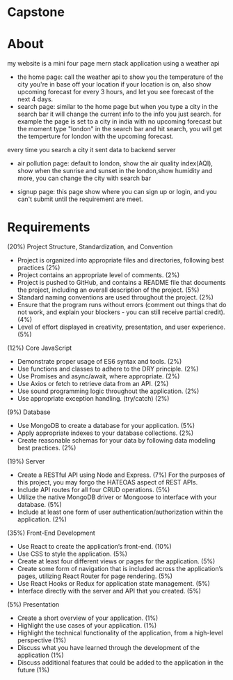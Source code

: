# Capstone

# About
my website is a mini four page mern stack application using a weather api

- the home page: call the weather api to show you the temperature of the city you're in base off your location if your location is on, also show upcoming forecast for every 3 hours, and let you see forecast of the next 4 days.
- search page: similar to the home page but when you type a city in the search bar it will change the current info to the info you just search. for example the page is set to a city in india with no upcoming forecast but the moment type "london" in the search bar and hit search, you will get the temperture for london with the upcoming forecast.

every time you search a city it sent data to backend server
- air pollution page: default to london, show the air quality index(AQI), show when the sunrise and sunset in the london,show humidity and more, you can change the city with search bar 

- signup page: this page show where you can sign up or login, and you can't submit until the requirement are meet.
# Requirements
(20%) Project Structure, Standardization, and Convention

- Project is organized into appropriate files and directories, following best practices (2%) 
- Project contains an appropriate level of comments. (2%) 
- Project is pushed to GitHub, and contains a README file that documents the project, including an overall description of the project. (5%) 
- Standard naming conventions are used throughout the project. (2%) 
- Ensure that the program runs without errors (comment out things that do not work, and explain your blockers - you can still receive partial credit). (4%) 
- Level of effort displayed in creativity, presentation, and user experience. (5%) 

(12%) Core JavaScript

- Demonstrate proper usage of ES6 syntax and tools. (2%)
- Use functions and classes to adhere to the DRY principle. (2%)
- Use Promises and async/await, where appropriate. (2%)
- Use Axios or fetch to retrieve data from an API. (2%)
- Use sound programming logic throughout the application. (2%)
- Use appropriate exception handling. (try/catch) (2%)

(9%) Database

- Use MongoDB to create a database for your application. (5%)
- Apply appropriate indexes to your database collections. (2%)
- Create reasonable schemas for your data by following data modeling best practices. (2%) 

(19%) Server

- Create a RESTful API using Node and Express. (7%)
For the purposes of this project, you may forgo the HATEOAS aspect of REST APIs.
- Include API routes for all four CRUD operations. (5%)
- Utilize the native MongoDB driver or Mongoose to interface with your database. (5%)
- Include at least one form of user authentication/authorization within the application. (2%)

(35%) Front-End Development

- Use React to create the application’s front-end. (10%)
- Use CSS to style the application. (5%)
- Create at least four different views or pages for the application. (5%)
- Create some form of navigation that is included across the application’s pages, utilizing React Router for page rendering. (5%)
- Use React Hooks or Redux for application state management. (5%)
- Interface directly with the server and API that you created. (5%)

(5%) Presentation

- Create a short overview of your application. (1%)
- Highlight the use cases of your application. (1%)
- Highlight the technical functionality of the application, from a high-level perspective (1%)
- Discuss what you have learned through the development of the application (1%)
- Discuss additional features that could be added to the application in the future (1%)
